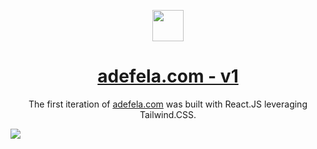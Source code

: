 <p align="center">
  <img src="https://github.com/AdefelaFakorode/Adefela/assets/102834064/9ef9e370-c1d9-4d93-84df-3457a5ddd1da" width="50" height="50"/>
</p>
<h1 align="center">
  <a href="https://adefela.com">adefela.com - v1</a>
</h1>
<p align="center">
  The first iteration of <a href="https://adefela.com">adefela.com</a> was built with React.JS leveraging Tailwind.CSS.
</p>
<img src="https://github.com/AdefelaFakorode/Adefela/assets/102834064/8bd410f1-422d-4558-85a1-d95c956822e8"/>
